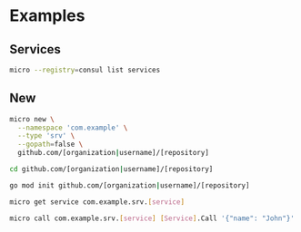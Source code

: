 # Examples

## Services

```sh
micro --registry=consul list services
```

## New

```sh
micro new \
  --namespace 'com.example' \
  --type 'srv' \
  --gopath=false \
  github.com/[organization|username]/[repository]
```

```sh
cd github.com/[organization|username]/[repository]
```

```sh
go mod init github.com/[organization|username]/[repository]
```

```sh
micro get service com.example.srv.[service]
```

```sh
micro call com.example.srv.[service] [Service].Call '{"name": "John"}'
```
